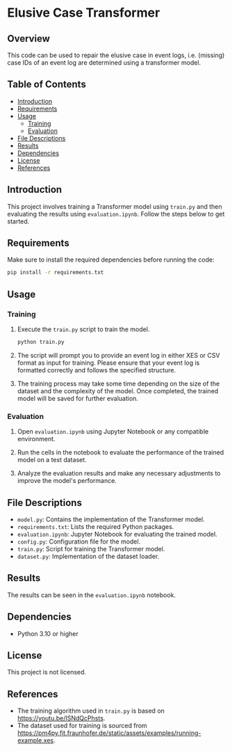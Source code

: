 # Elusive Case Transformer

## Overview

This code can be used to repair the elusive case in event logs, i.e. (missing) case IDs of an event log are determined using a transformer model.

## Table of Contents

- [Introduction](#introduction)
- [Requirements](#requirements)
- [Usage](#usage)
  - [Training](#training)
  - [Evaluation](#evaluation)
- [File Descriptions](#file-descriptions)
- [Results](#results)
- [Dependencies](#dependencies)
- [License](#license)
- [References](#references)

## Introduction

This project involves training a Transformer model using `train.py` and then evaluating the results using `evaluation.ipynb`. Follow the steps below to get started.

## Requirements

Make sure to install the required dependencies before running the code:

```bash
pip install -r requirements.txt
```

## Usage

### Training

1. Execute the `train.py` script to train the model.
   ```bash
   python train.py
   ```

2. The script will prompt you to provide an event log in either XES or CSV format as input for training. Please ensure that your event log is formatted correctly and follows the specified structure.

3. The training process may take some time depending on the size of the dataset and the complexity of the model. Once completed, the trained model will be saved for further evaluation.

### Evaluation

1. Open `evaluation.ipynb` using Jupyter Notebook or any compatible environment.

2. Run the cells in the notebook to evaluate the performance of the trained model on a test dataset.

3. Analyze the evaluation results and make any necessary adjustments to improve the model's performance.

## File Descriptions

- `model.py`: Contains the implementation of the Transformer model. 
- `requirements.txt`: Lists the required Python packages.
- `evaluation.ipynb`: Jupyter Notebook for evaluating the trained model. 
- `config.py`: Configuration file for the model. 
- `train.py`: Script for training the Transformer model. 
- `dataset.py`: Implementation of the dataset loader.

## Results

The results can be seen in the `evaluation.ipynb` notebook.

## Dependencies

- Python 3.10 or higher

## License

This project is not licensed.

## References

- The training algorithm used in `train.py` is based on https://youtu.be/ISNdQcPhsts.
- The dataset used for training is sourced from https://pm4py.fit.fraunhofer.de/static/assets/examples/running-example.xes.